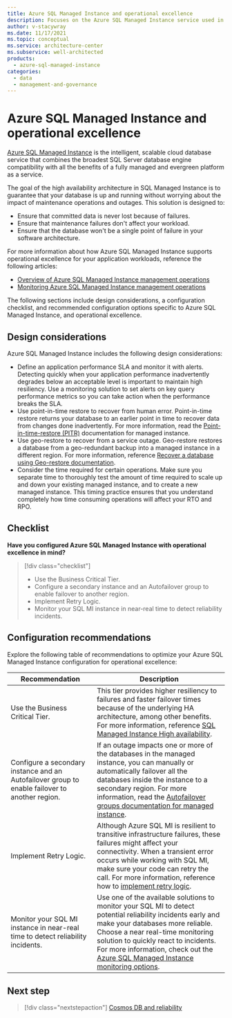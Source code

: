 ```yaml
---
title: Azure SQL Managed Instance and operational excellence
description: Focuses on the Azure SQL Managed Instance service used in the Data solution to provide best-practice, configuration recommendations, and design considerations related to Operational Excellence.
author: v-stacywray
ms.date: 11/17/2021
ms.topic: conceptual
ms.service: architecture-center
ms.subservice: well-architected
products:
  - azure-sql-managed-instance
categories:
  - data
  - management-and-governance
---
```


# Azure SQL Managed Instance and operational excellence

[Azure SQL Managed Instance](/azure/azure-sql/managed-instance/sql-managed-instance-paas-overview) is the intelligent, scalable cloud database service that combines the broadest SQL Server database engine compatibility with all the benefits of a fully managed and evergreen platform as a service.

The goal of the high availability architecture in SQL Managed Instance is to guarantee that your database is up and running without worrying about the impact of maintenance operations and outages. This solution is designed to:

- Ensure that committed data is never lost because of failures.
- Ensure that maintenance failures don't affect your workload.
- Ensure that the database won't be a single point of failure in your software architecture.

For more information about how Azure SQL Managed Instance supports operational excellence for your application workloads, reference the following articles:

- [Overview of Azure SQL Managed Instance management operations](/azure/azure-sql/managed-instance/management-operations-overview?branch=master#what-are-management-operations)
- [Monitoring Azure SQL Managed Instance management operations](/azure/azure-sql/managed-instance/management-operations-monitor?branch=master&tabs=azure-portal)

The following sections include design considerations, a configuration checklist, and recommended configuration options specific to Azure SQL Managed Instance, and operational excellence.

## Design considerations

Azure SQL Managed Instance includes the following design considerations:

- Define an application performance SLA and monitor it with alerts. Detecting quickly when your application performance inadvertently degrades below an acceptable level is important to maintain high resiliency. Use a monitoring solution to set alerts on key query performance metrics so you can take action when the performance breaks the SLA.
- Use point-in-time restore to recover from human error. Point-in-time restore returns your database to an earlier point in time to recover data from changes done inadvertently. For more information, read the [Point-in-time-restore (PITR)](/azure/azure-sql/database/recovery-using-backups#point-in-time-restore) documentation for managed instance.
- Use geo-restore to recover from a service outage. Geo-restore restores a database from a geo-redundant backup into a managed instance in a different region. For more information, reference [Recover a database using Geo-restore documentation](/azure/azure-sql/database/auto-failover-group-overview?tabs=azure-powershell).
- Consider the time required for certain operations. Make sure you separate time to thoroughly test the amount of time required to scale up and down your existing managed instance, and to create a new managed instance. This timing practice ensures that you understand completely how time consuming operations will affect your RTO and RPO.

## Checklist

**Have you configured Azure SQL Managed Instance with operational excellence in mind?**

> [!div class="checklist"]
> - Use the Business Critical Tier.
> - Configure a secondary instance and an Autofailover group to enable failover to another region.
> - Implement Retry Logic.
> - Monitor your SQL MI instance in near-real time to detect reliability incidents.

## Configuration recommendations

Explore the following table of recommendations to optimize your Azure SQL Managed Instance configuration for operational excellence:

|Recommendation|Description|
|--------------|-----------|
|Use the Business Critical Tier.|This tier provides higher resiliency to failures and faster failover times because of the underlying HA architecture, among other benefits. For more information, reference [SQL Managed Instance High availability](/azure/azure-sql/database/high-availability-sla).|
|Configure a secondary instance and an Autofailover group to enable failover to another region.|If an outage impacts one or more of the databases in the managed instance, you can manually or automatically failover all the databases inside the instance to a secondary region. For more information, read the [Autofailover groups documentation for managed instance](/azure/azure-sql/database/auto-failover-group-overview?tabs=azure-powershell).|
|Implement Retry Logic.|Although Azure SQL MI is resilient to transitive infrastructure failures, these failures might affect your connectivity. When a transient error occurs while working with SQL MI, make sure your code can retry the call. For more information, reference how to [implement retry logic](/azure/azure-sql/database/troubleshoot-common-connectivity-issues).|
|Monitor your SQL MI instance in near-real time to detect reliability incidents.|Use one of the available solutions to monitor your SQL MI to detect potential reliability incidents early and make your databases more reliable. Choose a near real-time monitoring solution to quickly react to incidents. For more information, check out the [Azure SQL Managed Instance monitoring options](https://techcommunity.microsoft.com/t5/azure-sql/monitoring-options-available-for-azure-sql-managed-instance/ba-p/1065416).

## Next step

> [!div class="nextstepaction"]
> [Cosmos DB and reliability](../../cosmos-db/reliability.md)
